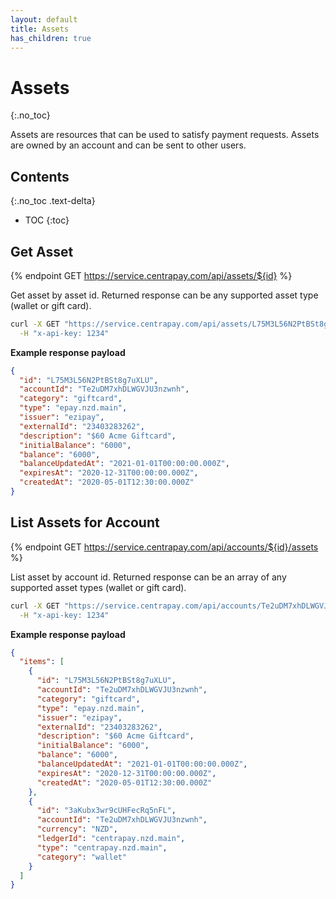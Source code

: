 ```yaml
---
layout: default
title: Assets
has_children: true
---
```


# Assets
{:.no_toc}

Assets are resources that can be used to satisfy payment requests. Assets are
owned by an account and can be sent to other users.


## Contents
{:.no_toc .text-delta}

* TOC
{:toc}

## Get Asset

{% endpoint GET https://service.centrapay.com/api/assets/${id} %}

Get asset by asset id. Returned response can be any supported asset type (wallet or gift card).

```sh
curl -X GET "https://service.centrapay.com/api/assets/L75M3L56N2PtBSt8g7uXLU" \
  -H "x-api-key: 1234"
```

**Example response payload**

```json
{
  "id": "L75M3L56N2PtBSt8g7uXLU",
  "accountId": "Te2uDM7xhDLWGVJU3nzwnh",
  "category": "giftcard",
  "type": "epay.nzd.main",
  "issuer": "ezipay",
  "externalId": "23403283262",
  "description": "$60 Acme Giftcard",
  "initialBalance": "6000",
  "balance": "6000",
  "balanceUpdatedAt": "2021-01-01T00:00:00.000Z",
  "expiresAt": "2020-12-31T00:00:00.000Z",
  "createdAt": "2020-05-01T12:30:00.000Z"
}
```

## List Assets for Account

{% endpoint GET https://service.centrapay.com/api/accounts/${id}/assets %}

List asset by account id. Returned response can be an array of any supported asset types (wallet or gift card).

```sh
curl -X GET "https://service.centrapay.com/api/accounts/Te2uDM7xhDLWGVJU3nzwnh/assets" \
  -H "x-api-key: 1234"
```

**Example response payload**

```json
{
  "items": [
    {
      "id": "L75M3L56N2PtBSt8g7uXLU",
      "accountId": "Te2uDM7xhDLWGVJU3nzwnh",
      "category": "giftcard",
      "type": "epay.nzd.main",
      "issuer": "ezipay",
      "externalId": "23403283262",
      "description": "$60 Acme Giftcard",
      "initialBalance": "6000",
      "balance": "6000",
      "balanceUpdatedAt": "2021-01-01T00:00:00.000Z",
      "expiresAt": "2020-12-31T00:00:00.000Z",
      "createdAt": "2020-05-01T12:30:00.000Z"
    },
    {
      "id": "3aKubx3wr9cUHFecRq5nFL",
      "accountId": "Te2uDM7xhDLWGVJU3nzwnh",
      "currency": "NZD",
      "ledgerId": "centrapay.nzd.main",
      "type": "centrapay.nzd.main",
      "category": "wallet"
    }
  ]
}
```
